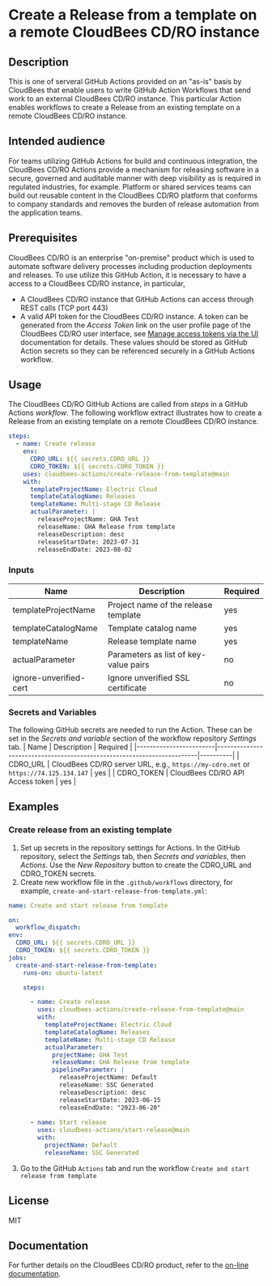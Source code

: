 # Create a Release from a template on a remote CloudBees CD/RO instance
## Description
This is one of serveral GitHub Actions provided on an "as-is" basis by CloudBees that enable users to write GitHub Action Workflows that send work to an external CloudBees CD/RO instance. This particular Action enables workflows to create a Release from an existing template on a remote CloudBees CD/RO instance.
## Intended audience
For teams utilizing GitHub Actions for build and continuous integration, the CloudBees CD/RO Actions provide a mechanism for releasing software in a secure, governed and auditable manner with deep visibility as is required in regulated industries, for example. Platform or shared services teams can build out reusable content in the CloudBees CD/RO platform that conforms to company standards and removes the burden of release automation from the application teams.
## Prerequisites
CloudBees CD/RO is an enterprise "on-premise" product which is used to automate software delivery processes including production deployments and releases. To use utilize this GitHub Action, it is necessary to have a access to a CloudBees CD/RO instance, in particular, 
- A CloudBees CD/RO instance that GitHub Actions can access through REST calls (TCP port 443)
- A valid API token for the CloudBees CD/RO instance. A token can be generated from the _Access Token_ link on the user profile page of the CloudBees CD/RO user interface, see [Manage access tokens via the UI](https://docs.beescloud.com/docs/cloudbees-cd/latest/intro/sign-in-cd#_manage_access_tokens_via_the_ui) documentation for details.
These values should be stored as GitHub Action secrets so they can be referenced securely in a GitHub Actions workflow.
## Usage
The CloudBees CD/RO GitHub Actions are called from _steps_ in a GitHub Actions _workflow_. The following workflow extract illustrates how to create a Release from an existing template on a remote CloudBees CD/RO instance.
```yaml
steps:
  - name: Create release
    env:
      CDRO_URL: ${{ secrets.CDRO_URL }}
      CDRO_TOKEN: ${{ secrets.CDRO_TOKEN }}
    uses: cloudbees-actions/create-release-from-template@main
    with:
      templateProjectName: Electric Cloud
      templateCatalogName: Releases
      templateName: Multi-stage CD Release
      actualParameter: |
        releaseProjectName: GHA Test
        releaseName: GHA Release from template
        releaseDescription: desc
        releaseStartDate: 2023-07-31
        releaseEndDate: 2023-08-02
```
### Inputs
| Name                   | Description                                                            | Required |
|------------------------|------------------------------------------------------------------------|----------|
| templateProjectName    | Project name of the release template                                   | yes      |
| templateCatalogName    | Template catalog name                                                  | yes      |
| templateName           | Release template name                                                  | yes      |
| actualParameter        | Parameters as list of key-value pairs                                  | no       |
| ignore-unverified-cert | Ignore unverified SSL certificate                                      | no       |
### Secrets and Variables
The following GitHub secrets are needed to run the Action. These can be set in the _Secrets and variable_ section of the workflow repository _Settings_ tab.
| Name                   | Description                                                            | Required |
|------------------------|------------------------------------------------------------------------|----------|
| CDRO_URL               | CloudBees CD/RO server URL, e.g., `https://my-cdro.net` or `https://74.125.134.147` | yes |
| CDRO_TOKEN             | CloudBees CD/RO API Access token                                       | yes      |
## Examples
### Create release from an existing template
1. Set up secrets in the repository settings for Actions. In the GitHub repository, select the _Settings_ tab, then _Secrets and variables_, then _Actions_. Use the _New Repository_ button to create the CDRO_URL and CDRO_TOKEN secrets.
2. Create new workflow file in the `.github/workflows` directory, for example, `create-and-start-release-from-template.yml`:
```yaml
name: Create and start release from template

on:
  workflow_dispatch:
env:
  CDRO_URL: ${{ secrets.CDRO_URL }}
  CDRO_TOKEN: ${{ secrets.CDRO_TOKEN }}
jobs:
  create-and-start-release-from-template:
    runs-on: ubuntu-latest

    steps:

      - name: Create release
        uses: cloudbees-actions/create-release-from-template@main
        with:
          templateProjectName: Electric Cloud
          templateCatalogName: Releases
          templateName: Multi-stage CD Release
          actualParameter:
            projectName: GHA Test
            releaseName: GHA Release from template
            pipelineParameter: |
              releaseProjectName: Default
              releaseName: SSC Generated
              releaseDescription: desc
              releaseStartDate: 2023-06-15
              releaseEndDate: "2023-06-20"
     
      - name: Start release
        uses: cloudbees-actions/start-release@main
        with:
          projectName: Default
          releaseName: SSC Generated
```
3. Go to the GitHub `Actions` tab and run the workflow `Create and start release from template`
## License
MIT
## Documentation
For further details on the CloudBees CD/RO product, refer to the [on-line documentation](https://docs.beescloud.com/docs/cloudbees-cd/latest/).

